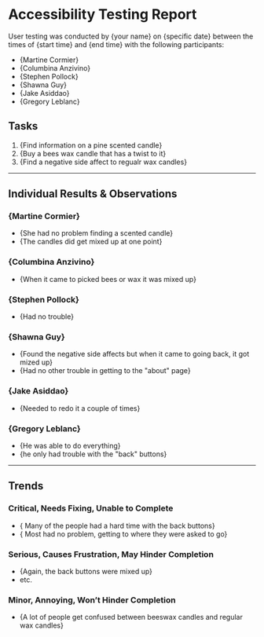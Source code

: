 # Accessibility Testing Report

User testing was conducted by {your name} on {specific date} between the times of {start time} and {end time} with the following participants:

- {Martine Cormier}
- {Columbina Anzivino}
- {Stephen Pollock}
- {Shawna Guy}
- {Jake Asiddao}
- {Gregory Leblanc}

## Tasks

1. {Find information on a pine scented candle}
2. {Buy a bees wax candle that has a twist to it}
3. {Find a negative side affect to regualr wax candles}

---

## Individual Results & Observations

### {Martine Cormier}

- {She had no problem finding a scented candle}
- {The candles did get mixed up at one point}

### {Columbina Anzivino}

- {When it came to picked bees or wax it was mixed up}


### {Stephen Pollock}

- {Had no trouble}

### {Shawna Guy}

- {Found the negative side affects but when it came to going back, it got mized up}
- {Had no other trouble in getting to the "about" page}


### {Jake Asiddao}

- {Needed to redo it a couple of times}


### {Gregory Leblanc}

- {He was able to do everything}
- {he only had trouble with the "back" buttons}


---

## Trends

### Critical, Needs Fixing, Unable to Complete

- { Many of the people had a hard time with the back buttons}
- { Most had no problem, getting to where they were asked to go}

### Serious, Causes Frustration, May Hinder Completion

- {Again, the back buttons were mixed up}
- etc.

### Minor, Annoying, Won’t Hinder Completion

- {A lot of people get confused between beeswax candles and regular wax candles}
